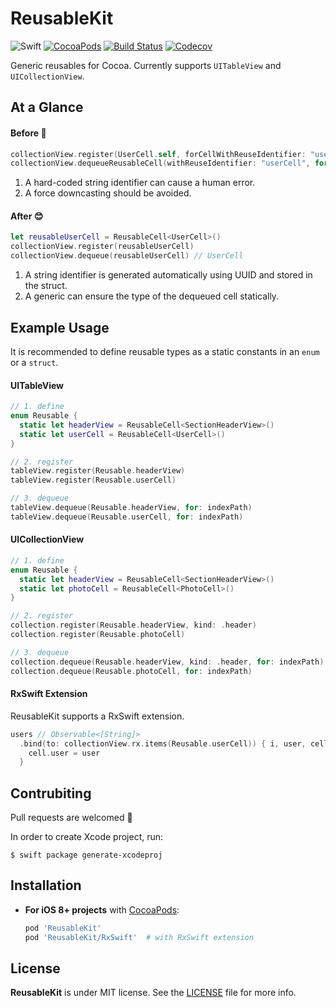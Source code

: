 # ReusableKit

![Swift](https://img.shields.io/badge/Swift-5.0-orange.svg)
[![CocoaPods](http://img.shields.io/cocoapods/v/ReusableKit.svg)](https://cocoapods.org/pods/ReusableKit)
[![Build Status](https://travis-ci.org/devxoul/ReusableKit.svg)](https://travis-ci.org/devxoul/ReusableKit)
[![Codecov](https://img.shields.io/codecov/c/github/devxoul/ReusableKit.svg)](https://codecov.io/gh/devxoul/ReusableKit)

Generic reusables for Cocoa. Currently supports `UITableView` and `UICollectionView`.

## At a Glance

#### Before 🤢

```swift
collectionView.register(UserCell.self, forCellWithReuseIdentifier: "userCell")
collectionView.dequeueReusableCell(withReuseIdentifier: "userCell", for: indexPath) as! UserCell
```

1. A hard-coded string identifier can cause a human error.
2. A force downcasting should be avoided.

#### After 😊

```swift
let reusableUserCell = ReusableCell<UserCell>()
collectionView.register(reusableUserCell)
collectionView.dequeue(reusableUserCell) // UserCell
```

1. A string identifier is generated automatically using UUID and stored in the struct.
2. A generic can ensure the type of the dequeued cell statically.

## Example Usage

It is recommended to define reusable types as a static constants in an `enum` or a `struct`.

#### UITableView

```swift
// 1. define
enum Reusable {
  static let headerView = ReusableCell<SectionHeaderView>()
  static let userCell = ReusableCell<UserCell>()
}

// 2. register
tableView.register(Reusable.headerView)
tableView.register(Reusable.userCell)

// 3. dequeue
tableView.dequeue(Reusable.headerView, for: indexPath)
tableView.dequeue(Reusable.userCell, for: indexPath)
```

#### UICollectionView

```swift
// 1. define
enum Reusable {
  static let headerView = ReusableCell<SectionHeaderView>()
  static let photoCell = ReusableCell<PhotoCell>()
}

// 2. register
collection.register(Reusable.headerView, kind: .header)
collection.register(Reusable.photoCell)

// 3. dequeue
collection.dequeue(Reusable.headerView, kind: .header, for: indexPath)
collection.dequeue(Reusable.photoCell, for: indexPath)
```

#### RxSwift Extension

ReusableKit supports a RxSwift extension.

```swift
users // Observable<[String]>
  .bind(to: collectionView.rx.items(Reusable.userCell)) { i, user, cell in
    cell.user = user
  }
```

## Contrubiting

Pull requests are welcomed 💖

In order to create Xcode project, run:

```console
$ swift package generate-xcodeproj
```

## Installation

- **For iOS 8+ projects** with [CocoaPods](https://cocoapods.org):

    ```ruby
    pod 'ReusableKit'
    pod 'ReusableKit/RxSwift'  # with RxSwift extension
    ```

## License

**ReusableKit** is under MIT license. See the [LICENSE](LICENSE) file for more info.
